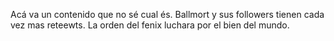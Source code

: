 Acá va un contenido que no sé cual és.
Ballmort y sus followers tienen cada vez mas reteewts.
La orden del fenix luchara por el bien del mundo.
